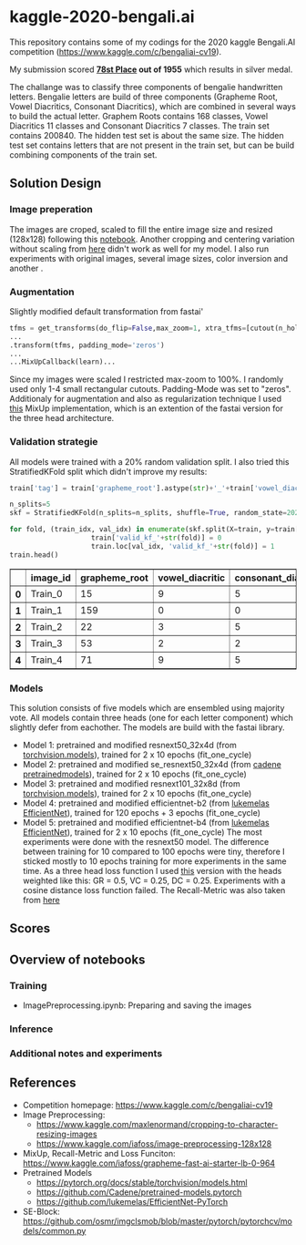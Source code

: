 # kaggle-2020-bengali.ai

This repository contains some of my codings for the 2020 kaggle Bengali.AI competition (https://www.kaggle.com/c/bengaliai-cv19).

My submission scored **[78st Place](https://www.kaggle.com/c/bengaliai-cv19/leaderboard) out of 1955** which results in silver medal.

The challange was to classify three components of bengalie handwritten letters. Bengalie letters are build of three components (Grapheme Root, Vowel Diacritics, Consonant Diacritics), which are combined in several ways to build the actual letter. Graphem Roots contains 168 classes, Vowel Diacritics 11 classes and Consonant Diacritics 7 classes.
The train set contains 200840. The hidden test set is about the same size. The hidden test set contains letters that are not present in the train set, but can be build combining components of the train set.

## Solution Design

### Image preperation
The images are croped, scaled to fill the entire image size and resized (128x128) following this [notebook](https://www.kaggle.com/maxlenormand/cropping-to-character-resizing-images). Another cropping and centering variation without scaling from [here](https://www.kaggle.com/iafoss/image-preprocessing-128x128) didn't work as well for my model. I also run experiments with original images, several image sizes, color inversion and another .   

### Augmentation
Slightly modified default transformation from fastai'
```python
tfms = get_transforms(do_flip=False,max_zoom=1, xtra_tfms=[cutout(n_holes=(1,4), length=(16, 16), p=.5)])
...
.transform(tfms, padding_mode='zeros')
...
...MixUpCallback(learn)...
```
Since my images were scaled I restricted max-zoom to 100%. I randomly used only 1-4 small rectangular cutouts. Padding-Mode was set to "zeros".
Additionaly for augmentation and also as regularization technique I used [this](https://www.kaggle.com/iafoss/grapheme-fast-ai-starter-lb-0-964#MixUp) MixUp implementation, which is an extention of the fastai version for the three head architecture. 

### Validation strategie
All models were trained with a 20% random validation split.
I also tried this StratifiedKFold split which didn't improve my results:
```python
train['tag'] = train['grapheme_root'].astype(str)+'_'+train['vowel_diacritic'].astype(str)+'_'+train['consonant_diacritic'].astype(str)

n_splits=5
skf = StratifiedKFold(n_splits=n_splits, shuffle=True, random_state=2020)

for fold, (train_idx, val_idx) in enumerate(skf.split(X=train, y=train['tag'].values)):
                    train['valid_kf_'+str(fold)] = 0
                    train.loc[val_idx, 'valid_kf_'+str(fold)] = 1
train.head()
```
<table border="1" class="dataframe">
  <thead>
    <tr style="text-align: right;">
      <th></th>
      <th>image_id</th>
      <th>grapheme_root</th>
      <th>vowel_diacritic</th>
      <th>consonant_diacritic</th>
      <th>tag</th>
      <th>valid_kf_0</th>
      <th>valid_kf_1</th>
      <th>valid_kf_2</th>
      <th>valid_kf_3</th>
      <th>valid_kf_4</th>
    </tr>
  </thead>
  <tbody>
    <tr>
      <th>0</th>
      <td>Train_0</td>
      <td>15</td>
      <td>9</td>
      <td>5</td>
      <td>15_9_5</td>
      <td>0</td>
      <td>0</td>
      <td>1</td>
      <td>0</td>
      <td>0</td>
    </tr>
    <tr>
      <th>1</th>
      <td>Train_1</td>
      <td>159</td>
      <td>0</td>
      <td>0</td>
      <td>159_0_0</td>
      <td>0</td>
      <td>0</td>
      <td>0</td>
      <td>0</td>
      <td>1</td>
    </tr>
    <tr>
      <th>2</th>
      <td>Train_2</td>
      <td>22</td>
      <td>3</td>
      <td>5</td>
      <td>22_3_5</td>
      <td>0</td>
      <td>0</td>
      <td>0</td>
      <td>1</td>
      <td>0</td>
    </tr>
    <tr>
      <th>3</th>
      <td>Train_3</td>
      <td>53</td>
      <td>2</td>
      <td>2</td>
      <td>53_2_2</td>
      <td>0</td>
      <td>0</td>
      <td>0</td>
      <td>0</td>
      <td>1</td>
    </tr>
    <tr>
      <th>4</th>
      <td>Train_4</td>
      <td>71</td>
      <td>9</td>
      <td>5</td>
      <td>71_9_5</td>
      <td>1</td>
      <td>0</td>
      <td>0</td>
      <td>0</td>
      <td>0</td>
    </tr>
  </tbody>
</table>


### Models
This solution consists of five models which are ensembled using majority vote. All models contain three heads (one for each letter component) which slightly defer from eachother. The models are build with the fastai library.
- Model 1: pretrained and modified resnext50_32x4d (from [torchvision.models](https://pytorch.org/docs/stable/torchvision/models.html)), trained for 2 x 10 epochs (fit_one_cycle)
- Model 2: pretrained and modified se_resnext50_32x4d (from [cadene pretrainedmodels](https://github.com/Cadene/pretrained-models.pytorch)), trained for 2 x 10 epochs (fit_one_cycle)
- Model 3: pretrained and modified resnext101_32x8d (from [torchvision.models](https://pytorch.org/docs/stable/torchvision/models.html)), trained for 2 x 10 epochs (fit_one_cycle)
- Model 4: pretrained and modified efficientnet-b2 (from [lukemelas EfficientNet](https://github.com/lukemelas/EfficientNet-PyTorch)), trained for 120 epochs + 3 epochs (fit_one_cycle)
- Model 5: pretrained and modified efficientnet-b4 (from [lukemelas EfficientNet](https://github.com/lukemelas/EfficientNet-PyTorch)), trained for 2 x 10 epochs (fit_one_cycle)
The most experiments were done with the resnext50 model. The difference between training for 10 compared to 100 epochs were tiny, therefore I sticked mostly to 10 epochs training for more experiments in the same time.
As a three head loss function I used [this](https://www.kaggle.com/iafoss/grapheme-fast-ai-starter-lb-0-964#Loss) version with the heads weighted like this: GR = 0.5, VC = 0.25, DC = 0.25. Experiments with a cosine distance loss function failed.
The Recall-Metric was also taken from [here](https://www.kaggle.com/iafoss/grapheme-fast-ai-starter-lb-0-964)

## Scores



## Overview of notebooks
### Training
- ImagePreprocessing.ipynb: Preparing and saving the images

### Inference

### Additional notes and experiments


## References
- Competition homepage: https://www.kaggle.com/c/bengaliai-cv19
- Image Preprocessing: 
  - https://www.kaggle.com/maxlenormand/cropping-to-character-resizing-images
  - https://www.kaggle.com/iafoss/image-preprocessing-128x128
- MixUp, Recall-Metric and Loss Funciton: https://www.kaggle.com/iafoss/grapheme-fast-ai-starter-lb-0-964
- Pretrained Models
  - https://pytorch.org/docs/stable/torchvision/models.html
  - https://github.com/Cadene/pretrained-models.pytorch
  - https://github.com/lukemelas/EfficientNet-PyTorch
- SE-Block: https://github.com/osmr/imgclsmob/blob/master/pytorch/pytorchcv/models/common.py
